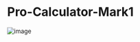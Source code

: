 # Pro-Calculator-Mark1
![image](https://github.com/SV3993/Pro-Calculator-Mark1/assets/114180037/1a974fb8-de77-4602-b95e-6f02af535588)
